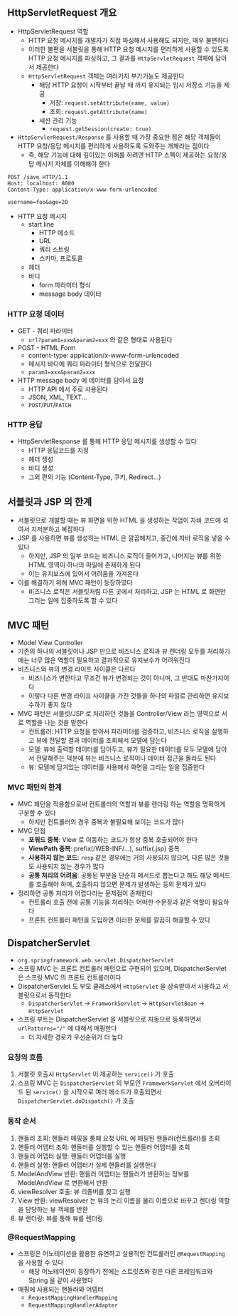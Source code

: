 ## HttpServletRequest 개요

* HttpServletRequest 역할
    * HTTP 요청 메시지를 개발자가 직접 파싱해서 사용해도 되지만, 매우 불편하다
    * 이러한 불편을 서블릿을 통해 HTTP 요청 메시지를 편리하게 사용할 수 있도록 HTTP 요청 메시지를 파싱하고, 그 결과를 `HttpServletRequest` 객체에 담아서 제공한다
    * `HttpServletRequest` 객체는 여러가지 부가기능도 제공한다
        * 해당 HTTP 요청이 시작부터 끝날 때 까지 유지되는 임시 저장소 기능을 제공
            * 저장: `request.setAttribute(name, value)`
            * 조회: `request.getAttribute(name)`
        * 세션 관리 기능
            * `request.getSession(create: true)`
* `HttpServlerRequest/Response` 를 사용할 때 가장 중요한 점은 해당 객체들이 HTTP 요청/응답 메시지를 편리하게 사용하도록 도와주는 개체라는 점이다
    * 즉, 해당 기능에 대해 깊이있는 이해를 하려면 HTTP 스펙이 제공하는 요청/응답 메시지 자체를 이해해야 한다

```
POST /save HTTP/1.1
Host: localhost: 8080
Content-Type: application/x-www-form-urlencoded

username=foo&age=20
```

* HTTP 요청 메시지
    * start line
        * HTTP 메소드
        * URL
        * 쿼리 스트링
        * 스키마, 프로토콜
    * 헤더
    * 바디
        * form 파라미터 형식
        * message body 데이터

### HTTP 요청 데이터

* GET - 쿼리 파라미터
    * `url?param1=xxx&param2=xxx` 와 같은 형태로 사용된다
* POST - HTML Form
    * content-type: application/x-www-form-urlencoded
    * 메시지 바디에 쿼리 파라미터 형식으로 전달한다
    * `param1=xxx&param2=xxx`
* HTTP message body 에 데이터를 담아서 요청
    * HTTP API 에서 주로 사용된다
    * JSON, XML, TEXT...
    * `POST`/`PUT`/`PATCH`

### HTTP 응답

* HttpServletResponse 를 통해 HTTP 응답 메시지를 생성할 수 있다
    * HTTP 응답코드를 지정
    * 헤더 생성
    * 바디 생성
    * 그외 편의 기능 (Content-Type, 쿠키, Redirect...)

## 서블릿과 JSP 의 한계

* 서블릿으로 개발할 때는 뷰 화면을 위한 HTML 을 생성하는 작업이 자바 코드에 섞여서 지저분하고 복잡하다
* JSP 를 사용하면 뷰를 생성하는 HTML 은 깔끔해지고, 중간에 자바 로직을 넣을 수 있다
    * 하지만, JSP 의 일부 코드는 비즈니스 로직이 들어가고, 나머지는 뷰를 위한 HTML 영역이 하나의 파일에 존재하게 된다
    * 이는 유지보스에 있어서 어려움을 가져온다
* 이를 해결하기 위해 MVC 패턴이 등장하였다
    * 비즈니스 로직은 서블릿처럼 다른 곳에서 처리하고, JSP 는 HTML 로 화면만 그리는 일에 집중하도록 할 수 있다
    
## MVC 패턴

* Model View Controller
* 기존의 하나의 서블릿이나 JSP 만으로 비즈니스 로직과 뷰 렌더링 모두를 처리하기에는 너무 많은 역할이 필요하고 결과적으로 유지보수가 어려워진다
* 비즈니스와 뷰의 변경 라이프 사이클은 다르다
    * 비즈니스가 변한다고 무조건 뷰가 변경되는 것이 아니며, 그 반대도 마찬가지이다
    * 이렇다 다른 변경 라이프 사이클을 가진 것들을 하나의 파일로 관리하면 유지보수하기 좋지 않다
* MVC 패턴은 서블릿/JSP 로 처리하던 것들을 Controller/View 라는 영역으로 서로 역할을 나눈 것을 말한다
    * 컨트롤러: HTTP 요청을 받아서 파라미터를 검증하고, 비즈니스 로직을 실행하고 뷰에 전달할 결과 데이터를 조회해서 모델에 담는다
    * 모델: 뷰에 출력할 데이터를 담아두고, 뷰가 필요한 데이터를 모두 모델에 담아서 전달해주는 덕분에 뷰는 비즈니스 로직이나 데이터 접근을 몰라도 된다
    * 뷰: 모델에 담겨있는 데이터를 사용해서 화면을 그리는 일을 집중한다

### MVC 패턴의 한계

* MVC 패턴을 적용함으로써 컨트롤러의 역할과 뷰를 렌더링 하는 역할을 명확하게 구분할 수 있다
    * 하지만 컨트롤러의 경우 중복과 불필요해 보이는 코드가 많다
* MVC 단점
    * **포워드 중복**: View 로 이동하는 코드가 항상 중복 호출되어야 한다
    * **ViewPath 중복**: prefix(/WEB-INF/...), suffix(.jsp) 중복
    * **사용하지 않는 코드**: `resp` 같은 경우에는 거의 사용되지 않으며, 다른 많은 것들도 사용되지 않는 경우가 많다
    * **공통 처리의 어려움**: 공통된 부분을 단순히 메서드로 뽑는다고 해도 해당 메서드를 호출해야 하며, 호출하지 않으면 문제가 발생하는 등의 문제가 있다
* 정리하면 공통 처리가 어렵다라는 문제점이 존재한다
    * 컨트롤러 호출 전에 공통 기능을 처리하는 어떠한 수문장과 같은 역할이 필요하다
    * 프론트 컨트롤러 패턴을 도입하면 이러한 문제를 깔끔히 해결할 수 있다

## DispatcherServlet

* `org.springframework.web.servlet.DispatcherServlet`
* 스프링 MVC 는 프론트 컨트롤러 패턴으로 구현되어 있으며, DispatcherServlet 은 스프링 MVC 의 프론트 컨트롤러이다
* DispatcherServlet 도 부모 클래스에서 `HttpServlet` 을 상속받아서 사용하고 서블릿으로서 동작한다
    * `DispatcherServlet` -> `FramworkServlet` -> `HttpServletBean` -> `HttpServlet`
* 스프링 부트는 DispatcherServlet 을 서블릿으로 자동으로 등록하면서 `urlPatterns="/"` 에 대해서 매핑한다
    * 더 자세한 경로가 우선순위가 더 높다
    
### 요청의 흐름

1. 서블릿 호출시 `HttpServlet` 이 제공하는 `service()` 가 호출
1. 스프링 MVC 는 `DispatcherServlet` 의 부모인 `FrameworkServlet` 에서 오버라이드 된 `service()` 을 시작으로 여러 메소드가 호출되면서 `DispatcherServlet.doDispatch()` 가 호출

### 동작 순서

1. 핸들러 조회: 핸들러 매핑을 통해 요청 URL 에 매핑된 핸들러(컨트롤러)를 조회
1. 핸들러 어뎁터 조회: 핸들러를 실행할 수 있는 핸들러 어뎁터를 조회
1. 핸들러 어뎁터 실행: 핸들러 어뎁터를 실행
1. 핸들러 실행: 핸들러 어뎁터가 실제 핸들러를 실행한다
1. ModelAndView 반환: 핸들러 어뎁터는 핸들러가 반환하는 정보를 ModelAndView 로 변환해서 반환
1. viewResolver 호출: 뷰 리졸버를 찾고 실행
1. View 반환: viewResolver 는 뷰의 논리 이름을 물리 이름으로 바꾸고 렌더링 역할을 담당하는 뷰 객체를 반환
1. 뷰 렌더링: 뷰를 통해 뷰를 렌더링

### @RequestMapping

* 스프링은 어노테이션을 활용한 유연하고 실용적인 컨트롤러인 `@RequestMapping` 을 사용할 수 있다
    * 해당 어노테이션이 등장하기 전에는 스트럿츠와 같은 다른 프레임워크와 Spring 을 같이 사용했다
* 매핑에 사용되는 핸들러와 어뎁터
    * `RequestMappingHandlerMapping`
    * `RequestMappingHandlerAdapter`
